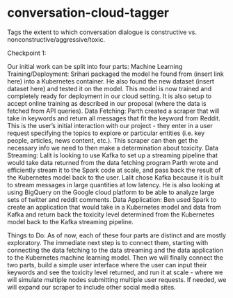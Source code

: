 # conversation-cloud-tagger
Tags the extent to which conversation dialogue is constructive vs. nonconstructive/aggressive/toxic.

Checkpoint 1:

Our initial work can be split into four parts:
Machine Learning Training/Deployment: Srihari packaged the model he found from (insert link here) into a Kubernetes container. He also found the new dataset (insert dataset here) and tested it on the model. This model is now trained and completely ready for deployment in our cloud setting. It is also setup to accept online training as described in our proposal (where the data is fetched from API queries).
Data Fetching: Parth created a scraper that will take in keywords and return all messages that fit the keyword from Reddit. This is the user’s initial interaction with our project - they enter in a user request specifying the topics to explore or particular entities (i.e. key people, articles, news content, etc.). This scraper can then get the necessary info we need to then make a determination about toxicity.
Data Streaming: Lalit is looking to use Kafka to set up a streaming pipeline that would take data returned from the data fetching program Parth wrote and efficiently stream it to the Spark code at scale, and pass back the result of the Kubernetes model back to the user. Lalit chose Kafka because it is built to stream messages in large quantities at low latency. He is also looking at using BigQuery on the Google cloud platform to be able to analyze large sets of twitter and reddit comments.
Data Application: Ben used Spark to create an application that would take in a Kubernetes model and data from Kafka and return back the toxicity level determined from the Kubernetes model back to the Kafka streaming pipeline. 

Things to Do:
As of now, each of these four parts are distinct and are mostly exploratory. The immediate next step is to connect them, starting with connecting the data fetching to the data streaming and the data application to the Kubernetes machine learning model. Then we will finally connect the two parts, build a simple user interface where the user can input their keywords and see the toxicity level returned, and run it at scale - where we will simulate multiple nodes submitting multiple user requests. If needed, we will expand our scraper to include other social media sites.
